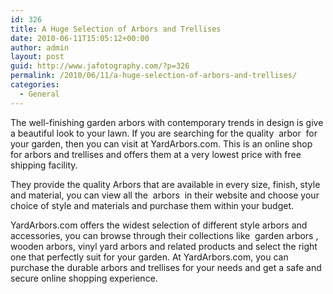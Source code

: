 ```yaml
---
id: 326
title: A Huge Selection of Arbors and Trellises
date: 2010-06-11T15:05:12+00:00
author: admin
layout: post
guid: http://www.jafotography.com/?p=326
permalink: /2010/06/11/a-huge-selection-of-arbors-and-trellises/
categories:
  - General
---
```

The well-finishing garden arbors with contemporary trends in design is give a beautiful look to your lawn. If you are searching for the quality &nbsp;arbor&nbsp; for your garden, then you can visit at YardArbors.com. This is an online shop for arbors and trellises and offers them at a very lowest price with free shipping facility.

They provide the quality Arbors that are available in every size, finish, style and material, you can view all the &nbsp;arbors&nbsp; in their website and choose your choice of style and materials and purchase them within your budget.

YardArbors.com offers the widest selection of different style arbors and accessories, you can browse through their collections like &nbsp;garden arbors&nbsp;, wooden arbors, vinyl yard arbors and related products and select the right one that perfectly suit for your garden. At YardArbors.com, you can purchase the durable arbors and trellises for your needs and get a safe and secure online shopping experience.